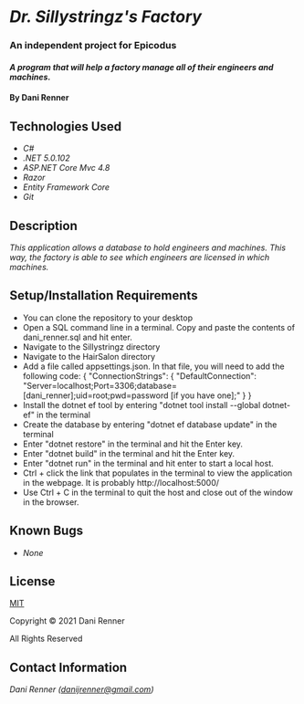 # _Dr. Sillystringz's Factory_
### An independent project for Epicodus

#### _A program that will help a factory manage all of their engineers and machines._

#### By Dani Renner

## Technologies Used

* _C#_
* _.NET 5.0.102_
* _ASP.NET Core Mvc 4.8_
* _Razor_
* _Entity Framework Core_
* _Git_

## Description

_This application allows a database to hold engineers and machines. This way, the factory is able to see which engineers are licensed in which machines._

## Setup/Installation Requirements

* You can clone the repository to your desktop
* Open a SQL command line in a terminal. Copy and paste the contents of dani_renner.sql and hit enter.
* Navigate to the Sillystringz directory
* Navigate to the HairSalon directory
* Add a file called appsettings.json. In that file, you will need to add the following code:
{
  "ConnectionStrings": {
      "DefaultConnection": "Server=localhost;Port=3306;database=[dani_renner];uid=root;pwd=password [if you have one];"
  }
}
* Install the dotnet ef tool by entering "dotnet tool install --global dotnet-ef" in the terminal
* Create the database by entering "dotnet ef database update" in the terminal
* Enter "dotnet restore" in the terminal and hit the Enter key. 
* Enter "dotnet build" in the terminal and hit the Enter key.
* Enter "dotnet run" in the terminal and hit enter to start a local host. 
* Ctrl + click the link that populates in the terminal to view the application in the webpage. It is probably http://localhost:5000/
* Use Ctrl + C in the terminal to quit the host and close out of the window in the browser.

## Known Bugs

* _None_

## License

[MIT](https://opensource.org/licenses/MIT)

Copyright © 2021 Dani Renner

All Rights Reserved

## Contact Information

_Dani Renner (danijrenner@gmail.com)_
